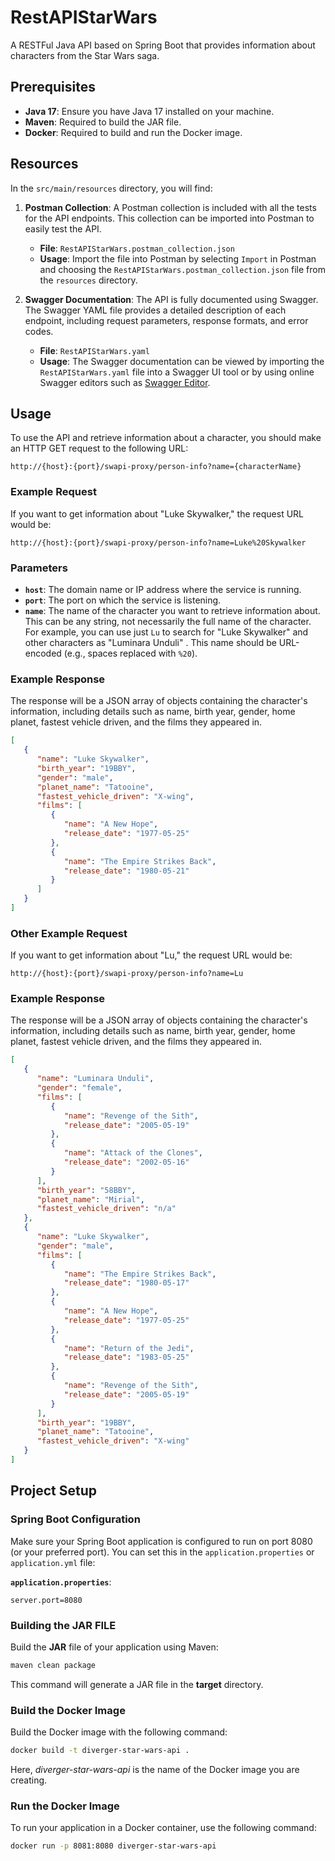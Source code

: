 # RestAPIStarWars
A RESTFul Java API based on Spring Boot that provides information about characters from the Star Wars saga.

## Prerequisites

- **Java 17**: Ensure you have Java 17 installed on your machine.
- **Maven**: Required to build the JAR file.
- **Docker**: Required to build and run the Docker image.

## Resources

In the `src/main/resources` directory, you will find:

1. **Postman Collection**: A Postman collection is included with all the tests for the API endpoints. This collection can be imported into Postman to easily test the API.

    - **File**: `RestAPIStarWars.postman_collection.json`
    - **Usage**: Import the file into Postman by selecting `Import` in Postman and choosing the `RestAPIStarWars.postman_collection.json` file from the `resources` directory.

2. **Swagger Documentation**: The API is fully documented using Swagger. The Swagger YAML file provides a detailed description of each endpoint, including request parameters, response formats, and error codes.

    - **File**: `RestAPIStarWars.yaml`
    - **Usage**: The Swagger documentation can be viewed by importing the `RestAPIStarWars.yaml` file into a Swagger UI tool or by using online Swagger editors such as [Swagger Editor](https://editor.swagger.io/).

## Usage

To use the API and retrieve information about a character, you should make an HTTP GET request to the following URL:
```
http://{host}:{port}/swapi-proxy/person-info?name={characterName}
```
### Example Request

If you want to get information about "Luke Skywalker," the request URL would be:
```
http://{host}:{port}/swapi-proxy/person-info?name=Luke%20Skywalker
```

### Parameters

- **`host`**: The domain name or IP address where the service is running.
- **`port`**: The port on which the service is listening.
- **`name`**: The name of the character you want to retrieve information about. This can be any string, not necessarily the full name of the character. For example, you can use just `Lu` to search for "Luke Skywalker" and other characters as "Luminara Unduli" . This name should be URL-encoded (e.g., spaces replaced with `%20`).

### Example Response

The response will be a JSON array of objects containing the character's information, including details such as name, birth year, gender, home planet, fastest vehicle driven, and the films they appeared in.

```json
[
   {
      "name": "Luke Skywalker",
      "birth_year": "19BBY",
      "gender": "male",
      "planet_name": "Tatooine",
      "fastest_vehicle_driven": "X-wing",
      "films": [
         {
            "name": "A New Hope",
            "release_date": "1977-05-25"
         },
         {
            "name": "The Empire Strikes Back",
            "release_date": "1980-05-21"
         }
      ]
   }
]
```

### Other Example Request

If you want to get information about "Lu," the request URL would be:
```
http://{host}:{port}/swapi-proxy/person-info?name=Lu
```
### Example Response

The response will be a JSON array of objects containing the character's information, including details such as name, birth year, gender, home planet, fastest vehicle driven, and the films they appeared in.

```json
[
   {
      "name": "Luminara Unduli",
      "gender": "female",
      "films": [
         {
            "name": "Revenge of the Sith",
            "release_date": "2005-05-19"
         },
         {
            "name": "Attack of the Clones",
            "release_date": "2002-05-16"
         }
      ],
      "birth_year": "58BBY",
      "planet_name": "Mirial",
      "fastest_vehicle_driven": "n/a"
   },
   {
      "name": "Luke Skywalker",
      "gender": "male",
      "films": [
         {
            "name": "The Empire Strikes Back",
            "release_date": "1980-05-17"
         },
         {
            "name": "A New Hope",
            "release_date": "1977-05-25"
         },
         {
            "name": "Return of the Jedi",
            "release_date": "1983-05-25"
         },
         {
            "name": "Revenge of the Sith",
            "release_date": "2005-05-19"
         }
      ],
      "birth_year": "19BBY",
      "planet_name": "Tatooine",
      "fastest_vehicle_driven": "X-wing"
   }
]
```


## Project Setup

### Spring Boot Configuration

Make sure your Spring Boot application is configured to run on port 8080 (or your preferred port). You can set this in the `application.properties` or `application.yml` file:

**`application.properties`**:
```properties
server.port=8080
```

### Building the JAR FILE
Build the **JAR** file of your application using Maven:
```bash
maven clean package
```
This command will generate a JAR file in the **target** directory.

### Build the Docker Image
Build the Docker image with the following command:
```bash
docker build -t diverger-star-wars-api .
```
Here, *diverger-star-wars-api* is the name of the Docker image you are creating.

### Run the Docker Image
To run your application in a Docker container, use the following command:
```bash
docker run -p 8081:8080 diverger-star-wars-api
```